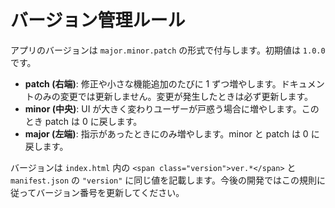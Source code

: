 # バージョン管理ルール

アプリのバージョンは `major.minor.patch` の形式で付与します。初期値は `1.0.0` です。

- **patch (右端)**: 修正や小さな機能追加のたびに 1 ずつ増やします。ドキュメントのみの変更では更新しません。変更が発生したときは必ず更新します。
- **minor (中央)**: UI が大きく変わりユーザーが戸惑う場合に増やします。このとき patch は 0 に戻します。
- **major (左端)**: 指示があったときにのみ増やします。minor と patch は 0 に戻します。

バージョンは `index.html` 内の `<span class="version">ver.*</span>` と `manifest.json` の `"version"` に同じ値を記載します。今後の開発ではこの規則に従ってバージョン番号を更新してください。

